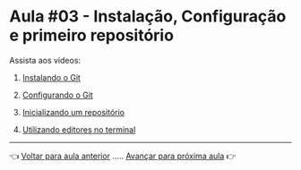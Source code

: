 # Aula #03 - Instalação, Configuração e primeiro repositório

Assista aos vídeos:

  1. [Instalando o Git](https://www.youtube.com/watch?v=4IbSXeIFVE4)

  1. [Configurando o Git](https://www.youtube.com/watch?v=QF0Cdd8ApRk)

  1. [Inicializando um repositório](https://www.youtube.com/watch?v=MXFo9n-HXYA)

  1. [Utilizando editores no terminal](https://www.youtube.com/watch?v=yYmVfYgPd44)

---

👈 [Voltar para aula anterior](../aula02/aula.md) ..... [Avançar para próxima aula](../aula04/aula.md) 👉
        